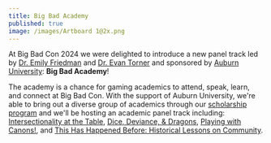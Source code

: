 ```yaml
---
title: Big Bad Academy
published: true
image: /images/Artboard 1@2x.png
---
```


At Big Bad Con 2024 we were delighted to introduce a new panel track led by [Dr. Emily Friedman](https://www.ecfriedman.com/) and [Dr. Evan Torner](https://guyintheblackhat.com/) and sponsored by [Auburn University](https://www.auburn.edu/): **Big Bad Academy**!

The academy is a chance for gaming academics to attend, speak, learn, and connect at Big Bad Con. With the support of Auburn University, we're able to bring out a diverse group of academics through our [scholarship program](https://www.bigbadcon.com/bbc-scholars/) and we'll be hosting an academic panel track including: [Intersectionality at the Table](https://www.bigbadcon.com/events/big-bad-academy), [Dice, Deviance, & Dragons](https://www.bigbadcon.com/events/big-bad-academy-dice-deviance-dragons), [Playing with Canons!](https://www.bigbadcon.com/events/big-bad-academy-playing-with-canons), and [This Has Happened Before: Historical Lessons on Community](https://www.bigbadcon.com/events/big-bad-academy-this-has-happened-before-historical-lessons-on-community).
